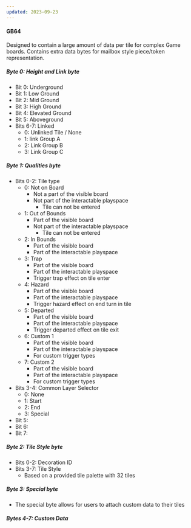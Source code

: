 ```yaml
---
updated: 2023-09-23
---
```

#### GB64
Designed to contain a large amount of data per tile for complex Game boards. Contains extra data bytes for mailbox style piece/token representation.
##### Byte 0: Height and Link byte
- Bit 0: Underground
- Bit 1: Low Ground
- Bit 2: Mid Ground
- Bit 3: High Ground
- Bit 4: Elevated Ground
- Bit 5: Aboveground
- Bits 6-7: Linked
	- 0: Unlinked Tile / None
	- 1: link Group A
	- 2: Link Group B
	- 3: Link Group C
##### Byte 1: Qualities byte
- Bits 0-2: Tile type
	- 0: Not on Board
		- Not a part of the visible board 
		- Not part of the interactable playspace
			- Tile can not be entered
	- 1: Out of Bounds
		- Part of the visible board
		- Not part of the interactable playspace 
			- Tile can not be entered
	- 2: In Bounds
		- Part of the visible board
		- Part of the interactable playspace
	- 3: Trap
		- Part of the visible board
		- Part of the interactable playspace
		- Trigger trap effect on tile enter
	- 4: Hazard
		- Part of the visible board
		- Part of the interactable playspace
		- Trigger hazard effect on end turn in tile
	- 5: Departed
		- Part of the visible board
		- Part of the interactable playspace
		- Trigger departed effect on tile exit
	- 6: Custom 1
		- Part of the visible board
		- Part of the interactable playspace
		- For custom trigger types
	- 7: Custom 2
		- Part of the visible board
		- Part of the interactable playspace
		- For custom trigger types
- Bits 3-4: Common Layer Selector
	- 0: None
	- 1: Start
	- 2: End
	- 3: Special
- Bit 5: 
- Bit 6: 
- Bit 7: 
##### Byte 2: Tile Style byte
- Bits 0-2: Decoration ID
- Bits 3-7: Tile Style
	- Based on a provided tile palette with 32 tiles
##### Byte 3: Special byte
- The special byte allows for users to attach custom data to their tiles
##### Bytes 4-7: Custom Data
